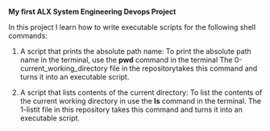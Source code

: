 **My first ALX System Engineering Devops Project**

In this project I learn how to write executable scripts for the following shell commands:

1. A script that prints the absolute path name:
   To print the absolute path name in the terminal, use the **pwd** command
   in the terminal
   The 0-current_working_directory file in the repositorytakes this command
   and turns it into an executable script.

2. A script that lists contents of the current directory:
   To list the contents of the current working directory in use the **ls** command
   in the terminal.
   The 1-listit file in this repository takes this command and turns
   it into an executable script.

